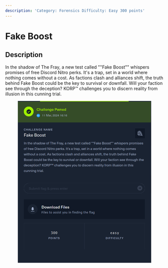 ```yaml
---
description: 'Category: Forensics Difficulty: Easy 300 points'
---
```


# Fake Boost

## Description &#x20;

In the shadow of The Fray, a new test called ""Fake Boost"" whispers promises of free Discord Nitro perks. It's a trap, set in a world where nothing comes without a cost. As factions clash and alliances shift, the truth behind Fake Boost could be the key to survival or downfall. Will your faction see through the deception? KORP™ challenges you to discern reality from illusion in this cunning trial.

<figure><img src="../.gitbook/assets/image (132).png" alt=""><figcaption></figcaption></figure>
